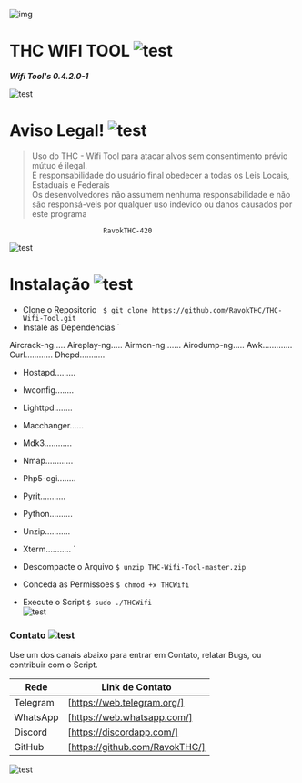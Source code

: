 ![img](https://u-static.haozhaopian.net/assets/share/uid_736f844cb459474d9aec089ca052e16as/01893d0a-6778-4a30-b903-5237e7228fcb.jpg)
# THC WIFI TOOL ![test](https://cdn0.iconfinder.com/data/icons/smoking-1/512/Smoking_marijuana_bong_pipe-48.png)

***Wifi Tool's 0.4.2.0-1***

![test](http://betsaidamap.com/images/separador.png)

# Aviso Legal! ![test](https://icon-icons.com/icons2/259/PNG/64/ic_warning_128_28766.png)
>Uso do THC - Wifi Tool
>para atacar alvos sem consentimento prévio mútuo é ilegal.			            
>É responsabilidade do usuário final obedecer a todas os Leis Locais, Estaduais e Federais								                                             
>Os desenvolvedores não assumem nenhuma responsabilidade e não são responsá-veis ​​por qualquer uso indevido ou danos causados ​​por este programa     
                                                                           
                           RavokTHC-420
                          
![test](http://betsaidamap.com/images/separador.png)

# Instalação ![test](https://icon-icons.com/icons2/54/PNG/64/installation_application_software_10808.png)
* Clone o Repositorio
` 
    $ git clone https://github.com/RavokTHC/THC-Wifi-Tool.git
`
* Instale as Dependencias
` 
    
Aircrack-ng.....
Aireplay-ng.....
Airmon-ng.......
Airodump-ng.....
Awk.............
Curl............
Dhcpd...........
* Hostapd.........
* Iwconfig........
* Lighttpd........
* Macchanger......
* Mdk3............
* Nmap............
* Php5-cgi........
* Pyrit...........
* Python..........
* Unzip...........
* Xterm...........
`

* Descompacte o Arquivo
`
    $ unzip THC-Wifi-Tool-master.zip
 `  
* Conceda as Permissoes
`
    $ chmod +x THCWifi
 `   
* Execute o Script
`
    $ sudo ./THCWifi
 `  
![test](http://betsaidamap.com/images/separador.png)

### Contato ![test](https://icon-icons.com/icons2/510/PNG/64/ios7-contact_icon-icons.com_50286.png)

Use um dos canais abaixo para entrar em Contato, relatar Bugs, ou contribuir com o Script.

| Rede | Link de Contato |
| ------ | ------ |
| Telegram | [https://web.telegram.org/] |
| WhatsApp | [https://web.whatsapp.com/] |
| Discord | [https://discordapp.com/] |
| GitHub | [https://github.com/RavokTHC/] |

![test](http://betsaidamap.com/images/separador.png)
